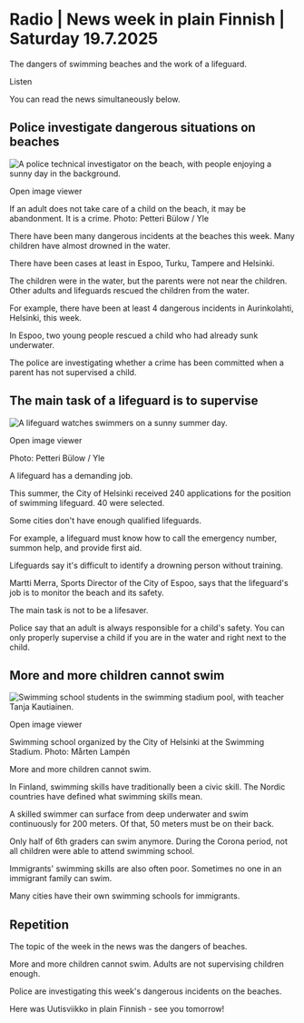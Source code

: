 # Radio | News week in plain Finnish | Saturday 19.7.2025

The dangers of swimming beaches and the work of a lifeguard.

Listen

You can read the news simultaneously below.

## Police investigate dangerous situations on beaches

![A police technical investigator on the beach, with people enjoying a sunny day in the background.](https://images.cdn.yle.fi/image/upload/c_crop,h_3240,w_5761,x_15,y_21/ar_1.777777777777777,c_fill,g_faces,h_431,w_767/dpr_1.0/q_auto:eco/f_auto/fl_lossy/v1752671421/39-14944796877a2b68f3bb)

Open image viewer

If an adult does not take care of a child on the beach, it may be abandonment. It is a crime. Photo: Petteri Bülow / Yle

There have been many dangerous incidents at the beaches this week. Many children have almost drowned in the water.

There have been cases at least in Espoo, Turku, Tampere and Helsinki.

The children were in the water, but the parents were not near the children. Other adults and lifeguards rescued the children from the water.

For example, there have been at least 4 dangerous incidents in Aurinkolahti, Helsinki, this week.

In Espoo, two young people rescued a child who had already sunk underwater.

The police are investigating whether a crime has been committed when a parent has not supervised a child.

## The main task of a lifeguard is to supervise

![A lifeguard watches swimmers on a sunny summer day.](https://images.cdn.yle.fi/image/upload/c_crop,h_3130,w_5566,x_0,y_1/ar_1.777777777777777,c_fill,g_faces,h_431,w_767/dpr_1.0/q_auto:eco/f_auto/fl_lossy/v1752671401/39-14944756877a2b30d9a9)

Open image viewer

Photo: Petteri Bülow / Yle

A lifeguard has a demanding job.

This summer, the City of Helsinki received 240 applications for the position of swimming lifeguard. 40 were selected.

Some cities don't have enough qualified lifeguards.

For example, a lifeguard must know how to call the emergency number, summon help, and provide first aid.

Lifeguards say it's difficult to identify a drowning person without training.

Martti Merra, Sports Director of the City of Espoo, says that the lifeguard's job is to monitor the beach and its safety.

The main task is not to be a lifesaver.

Police say that an adult is always responsible for a child's safety. You can only properly supervise a child if you are in the water and right next to the child.

## More and more children cannot swim

![Swimming school students in the swimming stadium pool, with teacher Tanja Kautiainen.](https://images.cdn.yle.fi/image/upload/c_crop,h_3078,w_5472,x_0,y_12/ar_1.7777777777777777,c_fill,g_faces,h_431,w_767/dpr_1.0/q_auto:eco/f_auto/fl_lossy/v1654860315/39-96830862a323cd21a1c)

Open image viewer

Swimming school organized by the City of Helsinki at the Swimming Stadium. Photo: Mårten Lampén

More and more children cannot swim.

In Finland, swimming skills have traditionally been a civic skill. The Nordic countries have defined what swimming skills mean.

A skilled swimmer can surface from deep underwater and swim continuously for 200 meters. Of that, 50 meters must be on their back.

Only half of 6th graders can swim anymore. During the Corona period, not all children were able to attend swimming school.

Immigrants' swimming skills are also often poor. Sometimes no one in an immigrant family can swim.

Many cities have their own swimming schools for immigrants.

## Repetition

The topic of the week in the news was the dangers of beaches.

More and more children cannot swim. Adults are not supervising children enough.

Police are investigating this week's dangerous incidents on the beaches.

Here was Uutisviikko in plain Finnish - see you tomorrow!
